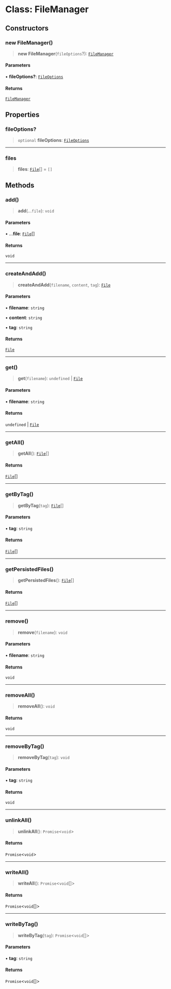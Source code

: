 # Class: FileManager

## Constructors

### new FileManager()

> **new FileManager**(`fileOptions`?): [`FileManager`](FileManager.md)

#### Parameters

• **fileOptions?**: [`FileOptions`](../interfaces/FileOptions.md)

#### Returns

[`FileManager`](FileManager.md)

## Properties

### fileOptions?

> `optional` **fileOptions**: [`FileOptions`](../interfaces/FileOptions.md)

***

### files

> **files**: [`File`](File.md)[] = `[]`

## Methods

### add()

> **add**(...`file`): `void`

#### Parameters

• ...**file**: [`File`](File.md)[]

#### Returns

`void`

***

### createAndAdd()

> **createAndAdd**(`filename`, `content`, `tag`): [`File`](File.md)

#### Parameters

• **filename**: `string`

• **content**: `string`

• **tag**: `string`

#### Returns

[`File`](File.md)

***

### get()

> **get**(`filename`): `undefined` \| [`File`](File.md)

#### Parameters

• **filename**: `string`

#### Returns

`undefined` \| [`File`](File.md)

***

### getAll()

> **getAll**(): [`File`](File.md)[]

#### Returns

[`File`](File.md)[]

***

### getByTag()

> **getByTag**(`tag`): [`File`](File.md)[]

#### Parameters

• **tag**: `string`

#### Returns

[`File`](File.md)[]

***

### getPersistedFiles()

> **getPersistedFiles**(): [`File`](File.md)[]

#### Returns

[`File`](File.md)[]

***

### remove()

> **remove**(`filename`): `void`

#### Parameters

• **filename**: `string`

#### Returns

`void`

***

### removeAll()

> **removeAll**(): `void`

#### Returns

`void`

***

### removeByTag()

> **removeByTag**(`tag`): `void`

#### Parameters

• **tag**: `string`

#### Returns

`void`

***

### unlinkAll()

> **unlinkAll**(): `Promise`\<`void`\>

#### Returns

`Promise`\<`void`\>

***

### writeAll()

> **writeAll**(): `Promise`\<`void`[]\>

#### Returns

`Promise`\<`void`[]\>

***

### writeByTag()

> **writeByTag**(`tag`): `Promise`\<`void`[]\>

#### Parameters

• **tag**: `string`

#### Returns

`Promise`\<`void`[]\>

